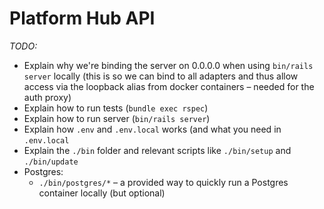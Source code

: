 # Platform Hub API

_TODO:_
- Explain why we're binding the server on 0.0.0.0 when using `bin/rails server` locally (this is so we can bind to all adapters and thus allow access via the loopback alias from docker containers – needed for the auth proxy)
- Explain how to run tests (`bundle exec rspec`)
- Explain how to run server (`bin/rails server`)
- Explain how `.env` and `.env.local` works (and what you need in `.env.local`
- Explain the `./bin` folder and relevant scripts like `./bin/setup` and `./bin/update`
- Postgres:
  - `./bin/postgres/*` – a provided way to quickly run a Postgres container locally (but optional)
